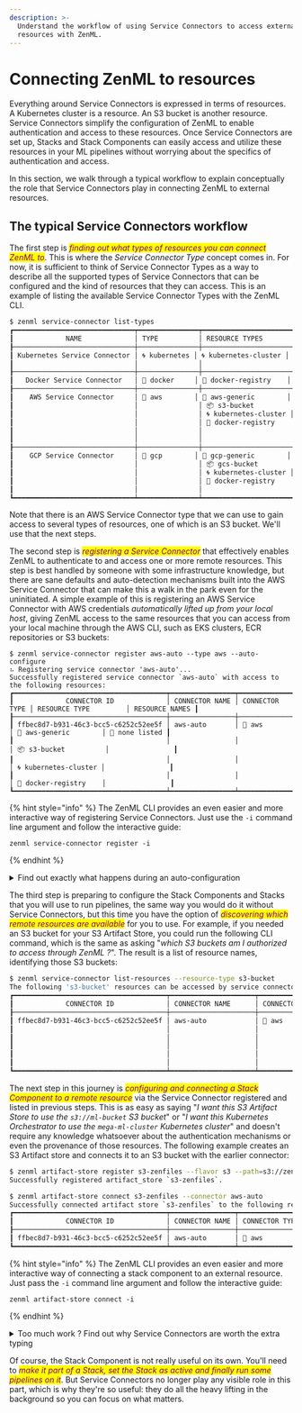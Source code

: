 ```yaml
---
description: >-
  Understand the workflow of using Service Connectors to access external
  resources with ZenML.
---
```


# Connecting ZenML to resources

Everything around Service Connectors is expressed in terms of resources. A Kubernetes cluster is a resource. An S3 bucket is another resource. Service Connectors simplify the configuration of ZenML to enable authentication and access to these resources. Once Service Connectors are set up, Stacks and Stack Components can easily access and utilize these resources in your ML pipelines without worrying about the specifics of authentication and access.

In this section, we walk through a typical workflow to explain conceptually the role that Service Connectors play in connecting ZenML to external resources.

## The typical Service Connectors workflow

The first step is _<mark style="color:purple;">finding out what types of resources you can connect ZenML to</mark>_. This is where the _Service Connector Type_ concept comes in. For now, it is sufficient to think of Service Connector Types as a way to describe all the supported types of Service Connectors that can be configured and the kind of resources that they can access. This is an example of listing the available Service Connector Types with the ZenML CLI.

```sh
$ zenml service-connector list-types
┏━━━━━━━━━━━━━━━━━━━━━━━━━━━━━━┯━━━━━━━━━━━━━━━┯━━━━━━━━━━━━━━━━━━━━━━━┯━━━━━━━━━━━━━━━━━━┯━━━━━━━┯━━━━━━━━┓
┃             NAME             │ TYPE          │ RESOURCE TYPES        │ AUTH METHODS     │ LOCAL │ REMOTE ┃
┠──────────────────────────────┼───────────────┼───────────────────────┼──────────────────┼───────┼────────┨
┃ Kubernetes Service Connector │ 🌀 kubernetes │ 🌀 kubernetes-cluster │ password         │ ✅    │ ✅     ┃
┃                              │               │                       │ token            │       │        ┃
┠──────────────────────────────┼───────────────┼───────────────────────┼──────────────────┼───────┼────────┨
┃   Docker Service Connector   │ 🐳 docker     │ 🐳 docker-registry    │ password         │ ✅    │ ✅     ┃
┠──────────────────────────────┼───────────────┼───────────────────────┼──────────────────┼───────┼────────┨
┃    AWS Service Connector     │ 🔶 aws        │ 🔶 aws-generic        │ implicit         │ ✅    │ ✅     ┃
┃                              │               │ 📦 s3-bucket          │ secret-key       │       │        ┃
┃                              │               │ 🌀 kubernetes-cluster │ sts-token        │       │        ┃
┃                              │               │ 🐳 docker-registry    │ iam-role         │       │        ┃
┃                              │               │                       │ session-token    │       │        ┃
┃                              │               │                       │ federation-token │       │        ┃
┠──────────────────────────────┼───────────────┼───────────────────────┼──────────────────┼───────┼────────┨
┃    GCP Service Connector     │ 🔵 gcp        │ 🔵 gcp-generic        │ implicit         │ ✅    │ ✅     ┃
┃                              │               │ 📦 gcs-bucket         │ user-account     │       │        ┃
┃                              │               │ 🌀 kubernetes-cluster │ service-account  │       │        ┃
┃                              │               │ 🐳 docker-registry    │ oauth2-token     │       │        ┃
┃                              │               │                       │ impersonation    │       │        ┃
┗━━━━━━━━━━━━━━━━━━━━━━━━━━━━━━┷━━━━━━━━━━━━━━━┷━━━━━━━━━━━━━━━━━━━━━━━┷━━━━━━━━━━━━━━━━━━┷━━━━━━━┷━━━━━━━━┛
```

Note that there is an AWS Service Connector type that we can use to gain access to several types of resources, one of which is an S3 bucket. We'll use that the next steps.

The second step is _<mark style="color:purple;">registering a Service Connector</mark>_ that effectively enables ZenML to authenticate to and access one or more remote resources. This step is best handled by someone with some infrastructure knowledge, but there are sane defaults and auto-detection mechanisms built into the AWS Service Connector that can make this a walk in the park even for the uninitiated. A simple example of this is registering an AWS Service Connector with AWS credentials _automatically lifted up from your local host_, giving ZenML access to the same resources that you can access from your local machine through the AWS CLI, such as EKS clusters, ECR repositories or S3 buckets:

```shell
$ zenml service-connector register aws-auto --type aws --auto-configure
⠦ Registering service connector 'aws-auto'...
Successfully registered service connector `aws-auto` with access to the following resources:
┏━━━━━━━━━━━━━━━━━━━━━━━━━━━━━━━━━━━━━━┯━━━━━━━━━━━━━━━━┯━━━━━━━━━━━━━━━━┯━━━━━━━━━━━━━━━━━━━━━━━┯━━━━━━━━━━━━━━━━┓
┃             CONNECTOR ID             │ CONNECTOR NAME │ CONNECTOR TYPE │ RESOURCE TYPE         │ RESOURCE NAMES ┃
┠──────────────────────────────────────┼────────────────┼────────────────┼───────────────────────┼────────────────┨
┃ ffbec8d7-b931-46c3-bcc5-c6252c52ee5f │ aws-auto       │ 🔶 aws         │ 🔶 aws-generic        │ 🤷 none listed ┃
┃                                      │                │                │ 📦 s3-bucket          │                ┃
┃                                      │                │                │ 🌀 kubernetes-cluster │                ┃
┃                                      │                │                │ 🐳 docker-registry    │                ┃
┗━━━━━━━━━━━━━━━━━━━━━━━━━━━━━━━━━━━━━━┷━━━━━━━━━━━━━━━━┷━━━━━━━━━━━━━━━━┷━━━━━━━━━━━━━━━━━━━━━━━┷━━━━━━━━━━━━━━━━┛
```

{% hint style="info" %}
The ZenML CLI provides an even easier and more interactive way of registering Service Connectors. Just use the `-i` command line argument and follow the interactive guide:

```
zenml service-connector register -i
```
{% endhint %}

<details>

<summary>Find out exactly what happens during an auto-configuration</summary>

A quick glance into the Service Connector configuration that was automatically detected gives a better idea of what happened:

```
$ zenml service-connector describe aws-auto
Service connector 'aws-auto' of type 'aws' with id 'ffbec8d7-b931-46c3-bcc5-c6252c52ee5f' is owned by user 'default' and is 'private'.
                           'aws-auto' aws Service Connector Details                           
┏━━━━━━━━━━━━━━━━━━┯━━━━━━━━━━━━━━━━━━━━━━━━━━━━━━━━━━━━━━━━━━━━━━━━━━━━━━━━━━━━━━━━━━━━━━━━━┓
┃ PROPERTY         │ VALUE                                                                   ┃
┠──────────────────┼─────────────────────────────────────────────────────────────────────────┨
┃ ID               │ ffbec8d7-b931-46c3-bcc5-c6252c52ee5f                                    ┃
┠──────────────────┼─────────────────────────────────────────────────────────────────────────┨
┃ NAME             │ aws-auto                                                                ┃
┠──────────────────┼─────────────────────────────────────────────────────────────────────────┨
┃ TYPE             │ 🔶 aws                                                                  ┃
┠──────────────────┼─────────────────────────────────────────────────────────────────────────┨
┃ AUTH METHOD      │ session-token                                                           ┃
┠──────────────────┼─────────────────────────────────────────────────────────────────────────┨
┃ RESOURCE TYPES   │ 🔶 aws-generic, 📦 s3-bucket, 🌀 kubernetes-cluster, 🐳 docker-registry ┃
┠──────────────────┼─────────────────────────────────────────────────────────────────────────┨
┃ RESOURCE NAME    │ <multiple>                                                              ┃
┠──────────────────┼─────────────────────────────────────────────────────────────────────────┨
┃ SECRET ID        │ 6e03d968-fba0-47ff-b01d-eeb58780bcc8                                    ┃
┠──────────────────┼─────────────────────────────────────────────────────────────────────────┨
┃ SESSION DURATION │ 43200s                                                                  ┃
┠──────────────────┼─────────────────────────────────────────────────────────────────────────┨
┃ EXPIRES IN       │ N/A                                                                     ┃
┠──────────────────┼─────────────────────────────────────────────────────────────────────────┨
┃ OWNER            │ default                                                                 ┃
┠──────────────────┼─────────────────────────────────────────────────────────────────────────┨
┃ WORKSPACE        │ default                                                                 ┃
┠──────────────────┼─────────────────────────────────────────────────────────────────────────┨
┃ SHARED           │ ➖                                                                      ┃
┠──────────────────┼─────────────────────────────────────────────────────────────────────────┨
┃ CREATED_AT       │ 2023-05-16 16:59:56.761936                                              ┃
┠──────────────────┼─────────────────────────────────────────────────────────────────────────┨
┃ UPDATED_AT       │ 2023-05-16 16:59:56.761939                                              ┃
┗━━━━━━━━━━━━━━━━━━┷━━━━━━━━━━━━━━━━━━━━━━━━━━━━━━━━━━━━━━━━━━━━━━━━━━━━━━━━━━━━━━━━━━━━━━━━━┛
            Configuration            
┏━━━━━━━━━━━━━━━━━━━━━━━┯━━━━━━━━━━━┓
┃ PROPERTY              │ VALUE     ┃
┠───────────────────────┼───────────┨
┃ region                │ us-east-1 ┃
┠───────────────────────┼───────────┨
┃ aws_access_key_id     │ [HIDDEN]  ┃
┠───────────────────────┼───────────┨
┃ aws_secret_access_key │ [HIDDEN]  ┃
┗━━━━━━━━━━━━━━━━━━━━━━━┷━━━━━━━━━━━┛
```

The AWS Service Connector discovered and lifted the AWS Secret Key that was configured on the local machine and securely stored it in the [Secrets Store](../secrets-management/#centralized-secrets-store). Normally, this would be cause for concern, because the AWS Secret Key gives access to any and all AWS resources in your account and should not be distributed to third parties.

However, in this case, _the following security best practice is automatically enforced by the AWS connector_: the AWS Secret Key will be kept hidden and the clients will never use it directly to gain access to any AWS resources. Instead, the AWS Service Connector will generate short-lived security tokens and distribute those to clients. It will also take care of issuing new tokens when those expire. This is identifiable from the `session-token` authentication method and the session duration configuration attributes.

One way to confirm this is to ask ZenML to show us the exact configuration that a Service Connector client would see, but this requires us to pick a resource for which temporary credentials can be generated and use the `--client` CLI flag:

```
$ zenml service-connector describe aws-auto --client --resource-type s3-bucket --resource-id s3://zenfiles
Service connector 'aws-auto (s3-bucket | s3://zenfiles client)' of type 'aws' with id '4c0c0511-0ffd-42c6-9ea9-6a33b19620a2' is owned by user 'default' and is 'private'.
    'aws-auto (s3-bucket | s3://zenfiles client)' aws Service     
                        Connector Details                         
┏━━━━━━━━━━━━━━━━━━┯━━━━━━━━━━━━━━━━━━━━━━━━━━━━━━━━━━━━━━━━━━━━━┓
┃ PROPERTY         │ VALUE                                       ┃
┠──────────────────┼─────────────────────────────────────────────┨
┃ ID               │ 4c0c0511-0ffd-42c6-9ea9-6a33b19620a2        ┃
┠──────────────────┼─────────────────────────────────────────────┨
┃ NAME             │ aws-auto (s3-bucket | s3://zenfiles client) ┃
┠──────────────────┼─────────────────────────────────────────────┨
┃ TYPE             │ 🔶 aws                                      ┃
┠──────────────────┼─────────────────────────────────────────────┨
┃ AUTH METHOD      │ sts-token                                   ┃
┠──────────────────┼─────────────────────────────────────────────┨
┃ RESOURCE TYPES   │ 📦 s3-bucket                                ┃
┠──────────────────┼─────────────────────────────────────────────┨
┃ RESOURCE NAME    │ s3://zenfiles                               ┃
┠──────────────────┼─────────────────────────────────────────────┨
┃ SECRET ID        │                                             ┃
┠──────────────────┼─────────────────────────────────────────────┨
┃ SESSION DURATION │ N/A                                         ┃
┠──────────────────┼─────────────────────────────────────────────┨
┃ EXPIRES IN       │ 11h59m55s                                   ┃
┠──────────────────┼─────────────────────────────────────────────┨
┃ OWNER            │ default                                     ┃
┠──────────────────┼─────────────────────────────────────────────┨
┃ WORKSPACE        │ default                                     ┃
┠──────────────────┼─────────────────────────────────────────────┨
┃ SHARED           │ ➖                                          ┃
┠──────────────────┼─────────────────────────────────────────────┨
┃ CREATED_AT       │ 2023-05-16 17:28:13.164651                  ┃
┠──────────────────┼─────────────────────────────────────────────┨
┃ UPDATED_AT       │ 2023-05-16 17:28:13.164654                  ┃
┗━━━━━━━━━━━━━━━━━━┷━━━━━━━━━━━━━━━━━━━━━━━━━━━━━━━━━━━━━━━━━━━━━┛
            Configuration            
┏━━━━━━━━━━━━━━━━━━━━━━━┯━━━━━━━━━━━┓
┃ PROPERTY              │ VALUE     ┃
┠───────────────────────┼───────────┨
┃ region                │ us-east-1 ┃
┠───────────────────────┼───────────┨
┃ aws_access_key_id     │ [HIDDEN]  ┃
┠───────────────────────┼───────────┨
┃ aws_secret_access_key │ [HIDDEN]  ┃
┠───────────────────────┼───────────┨
┃ aws_session_token     │ [HIDDEN]  ┃
┗━━━━━━━━━━━━━━━━━━━━━━━┷━━━━━━━━━━━┛
```

As can be seen, this configuration is of a temporary STS AWS token that will expire in 12 hours.

Of course, the AWS Secret Key to your AWS IAM user or (worse) AWS root account should still not be used as a direct means of authentication outside of local development. This is just an example and the AWS Service Connector supports other authentication methods that are more suitable for production purposes.

</details>

The third step is preparing to configure the Stack Components and Stacks that you will use to run pipelines, the same way you would do it without Service Connectors, but this time you have the option of _<mark style="color:purple;">discovering which remote resources are available</mark>_ for you to use. For example, if you needed an S3 bucket for your S3 Artifact Store, you could run the following CLI command, which is the same as asking "_which S3 buckets am I authorized to access through ZenML ?_". The result is a list of resource names, identifying those S3 buckets:

```sh
$ zenml service-connector list-resources --resource-type s3-bucket
The following 's3-bucket' resources can be accessed by service connectors configured in your workspace:
┏━━━━━━━━━━━━━━━━━━━━━━━━━━━━━━━━━━━━━━┯━━━━━━━━━━━━━━━━━━━━━┯━━━━━━━━━━━━━━━━┯━━━━━━━━━━━━━━━┯━━━━━━━━━━━━━━━━━━━━━━━━━━━━━━━━━━━━━━━┓
┃             CONNECTOR ID             │ CONNECTOR NAME      │ CONNECTOR TYPE │ RESOURCE TYPE │ RESOURCE NAMES                        ┃
┠──────────────────────────────────────┼─────────────────────┼────────────────┼───────────────┼───────────────────────────────────────┨
┃ ffbec8d7-b931-46c3-bcc5-c6252c52ee5f │ aws-auto            │ 🔶 aws         │ 📦 s3-bucket  │ s3://public-flavor-logos              ┃
┃                                      │                     │                │               │ s3://sagemaker-us-east-1-715803424590 ┃
┃                                      │                     │                │               │ s3://spark-artifact-store             ┃
┃                                      │                     │                │               │ s3://zenfiles                         ┃
┃                                      │                     │                │               │ s3://zenml-demos                      ┃
┃                                      │                     │                │               │ s3://zenmlpublicdata                  ┃
┗━━━━━━━━━━━━━━━━━━━━━━━━━━━━━━━━━━━━━━┷━━━━━━━━━━━━━━━━━━━━━┷━━━━━━━━━━━━━━━━┷━━━━━━━━━━━━━━━┷━━━━━━━━━━━━━━━━━━━━━━━━━━━━━━━━━━━━━━━┛
```

The next step in this journey is _<mark style="color:purple;">configuring and connecting a Stack Component to a remote resource</mark>_ via the Service Connector registered and listed in previous steps. This is as easy as saying "_I want this S3 Artifact Store to use the `s3://ml-bucket` S3 bucket_" or "_I want this Kubernetes Orchestrator to use the `mega-ml-cluster` Kubernetes cluster_" and doesn't require any knowledge whatsoever about the authentication mechanisms or even the provenance of those resources. The following example creates an S3 Artifact store and connects it to an S3 bucket with the earlier connector:

```sh
$ zenml artifact-store register s3-zenfiles --flavor s3 --path=s3://zenfiles
Successfully registered artifact_store `s3-zenfiles`.

$ zenml artifact-store connect s3-zenfiles --connector aws-auto
Successfully connected artifact store `s3-zenfiles` to the following resources:
┏━━━━━━━━━━━━━━━━━━━━━━━━━━━━━━━━━━━━━━┯━━━━━━━━━━━━━━━━┯━━━━━━━━━━━━━━━━┯━━━━━━━━━━━━━━━┯━━━━━━━━━━━━━━━━┓
┃             CONNECTOR ID             │ CONNECTOR NAME │ CONNECTOR TYPE │ RESOURCE TYPE │ RESOURCE NAMES ┃
┠──────────────────────────────────────┼────────────────┼────────────────┼───────────────┼────────────────┨
┃ ffbec8d7-b931-46c3-bcc5-c6252c52ee5f │ aws-auto       │ 🔶 aws         │ 📦 s3-bucket  │ s3://zenfiles  ┃
┗━━━━━━━━━━━━━━━━━━━━━━━━━━━━━━━━━━━━━━┷━━━━━━━━━━━━━━━━┷━━━━━━━━━━━━━━━━┷━━━━━━━━━━━━━━━┷━━━━━━━━━━━━━━━━┛

```

{% hint style="info" %}
The ZenML CLI provides an even easier and more interactive way of connecting a stack component to an external resource. Just pass the `-i` command line argument and follow the interactive guide:

```
zenml artifact-store connect -i
```
{% endhint %}

<details>

<summary>Too much work ? Find out why Service Connectors are worth the extra typing</summary>



At this point, you may wonder why you would need to do all this extra work when you could have simply configured your S3 Artifact Store with embedded AWS credentials or referencing AWS credentials in a ZenML secret, like this:

```sh
$ zenml secret create aws-secret -i
Entering interactive mode:
Please enter a secret key: aws_access_key_id
Please enter the secret value for the key [aws_access_key_id]: ****
Do you want to add another key-value pair to this secret? [y/n]: y
Please enter a secret key: aws_secret_access_key
Please enter the secret value for the key [aws_secret_access_key]: ****
Do you want to add another key-value pair to this secret? [y/n]: n
The following secret will be registered.
┏━━━━━━━━━━━━━━━━━━━━━━━┯━━━━━━━━━━━━━━┓
┃      SECRET_KEY       │ SECRET_VALUE ┃
┠───────────────────────┼──────────────┨
┃   aws_access_key_id   │ ***          ┃
┠───────────────────────┼──────────────┨
┃ aws_secret_access_key │ ***          ┃
┗━━━━━━━━━━━━━━━━━━━━━━━┷━━━━━━━━━━━━━━┛
Secret 'aws-secret' successfully created.

$ zenml artifact-store register s3-zenfiles --flavor s3 --path=s3://zenfiles --authentication_secret=aws-secret
Successfully registered artifact_store `s3-zenfiles`.

```

These are some of the advantages of linking an S3 Artifact Store, or any Stack Component for that matter, to an external resource using a Service Connector:

* the S3 Artifact Store can be used in any ZenML Stack, by any person or automated process with access to your ZenML server, on any machine or virtual environment without the need to install or configure the AWS CLI or any AWS credentials. In other cases, this extends to other CLIs/SDKs in addition to AWS (e.g. the Kubernetes `kubectl` CLI).
* setting up AWS accounts, permissions and configuring the Service Connector (first and second steps) can be done by someone with expertise in infrastructure management, while creating and using the S3 Artifact Store (third and following steps) can be done by anyone without any such knowledge.
* you can create and connect any number of S3 Artifact Stores and other types of Stack Components (e.g. Kubernetes/Kubeflow/Tekton Orchestrators, Container Registries) to the AWS resources accessible through the Service Connector, but you only have to configure the Service Connector once.
* if your need to make any changes to the AWS authentication configuration (e.g. refresh expired credentials or remove leaked credentials) you only need to update the Service Connector and the changes will automatically be applied to all Stack Components linked to it.
* this last point is only useful if you're really serious about implementing security best practices: the AWS Service Connector in particular, as well as other cloud provider Service Connectors can automatically generate, distribute and refresh short-lived AWS security credentials for its clients. This keeps long-lived credentials like AWS Secret Keys safely stored on the ZenML Server while the actual workloads and people directly accessing those AWS resources are issued temporary, least-privilege credentials like AWS STS Tokens. This tremendously reduces the impact of potential security incidents.

</details>

Of course, the Stack Component is not really useful on its own. You'll need to _<mark style="color:purple;">make it part of a Stack, set the Stack as active and finally run some pipelines on it</mark>_. But Service Connectors no longer play any visible role in this part, which is why they're so useful: they do all the heavy lifting in the background so you can focus on what matters.
